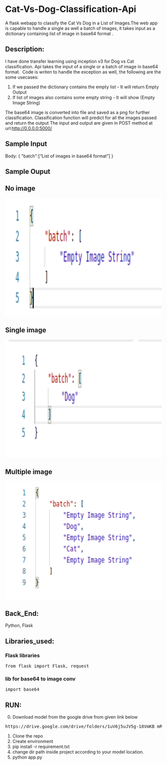 # Cat-Vs-Dog-Classification-Api
A flask webapp to classify the Cat Vs Dog in a List of Images.The web app is capable to handle a single as well a batch of images, it takes input as a dictionary containing list of image in base64 format . 

## Description: 
 I have done transfer learning using inception v3 for Dog vs Cat classification. Api takes the input of a single or a batch of image in base64 format. 
 Code is writen to handle the exception as well, the following are the some usecases: 
 1. If we passed the dictionary contains the empty list - It will return Empty Output 
 2. If list of images also contains some empty string - It will show (Empty Image String) 

The base64 image is converted into file and saved as a png for further classification. Classification function will predict for all the images passed and return the output
The input and output are given in POST method at url:http://0.0.0.0:5000/

## Sample Input 
Body: {
"batch":[“List of images in base64 format”]
}

## Sample Ouput

## No image

<img src="assert/02.png" width="700" height="380" />

## Single image

<img src="assert/01.png" width="700" height="380" />

## Multiple image 

<img src="assert/03.png" width="700" height="380" />

## Back_End: 
Python, Flask  


## Libraries_used: 

### Flask libraries
<pre>
from flask import Flask, request
</pre>
### lib for base64 to image conv
<pre>
import base64
</pre>



## RUN: 
0. Download model from the google drive from given link below
<pre>https://drive.google.com/drive/folders/1uV6j5uJV5g-18VmKB_mRl2lD1PUWHUXR?usp=sharing</pre>
1. Clone the repo   
2. Create environment  
3. pip install -r requirement.txt
4. change dir path inside project according to your model location.
4. python app.py  



